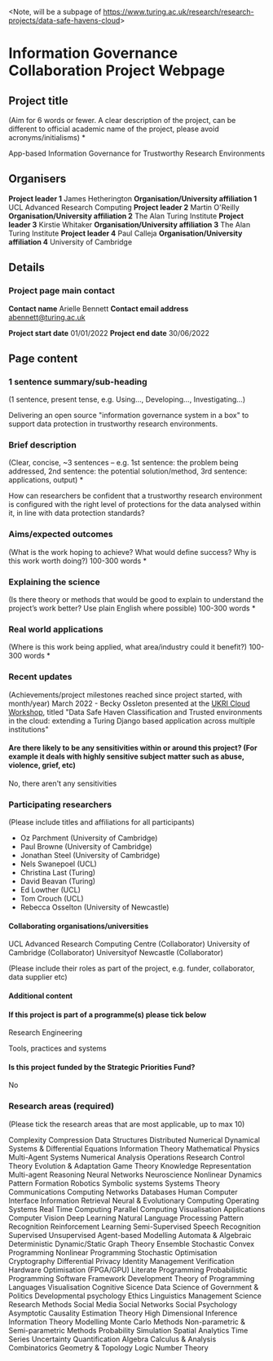 <Note, will be a subpage of <https://www.turing.ac.uk/research/research-projects/data-safe-havens-cloud>>

# Information Governance Collaboration Project Webpage

## Project title

(Aim for 6 words or fewer. A clear description of the project, can be different to official academic
name of the project, please avoid acronyms/initialisms) *

App-based Information Governance for Trustworthy Research Environments

## Organisers

**Project leader 1**
James Hetherington
**Organisation/University affiliation 1** UCL Advanced Research Computing
**Project leader 2** Martin O'Reilly
**Organisation/University affiliation 2** The Alan Turing Institute
**Project leader 3** Kirstie Whitaker
**Organisation/University affiliation 3** The Alan Turing Institute
**Project leader 4** Paul Calleja
**Organisation/University affiliation 4** University of Cambridge

## Details

### Project page main contact

**Contact name** Arielle Bennett
**Contact email address** abennett@turing.ac.uk

**Project start date**
01/01/2022
**Project end date**
30/06/2022

## Page content

### 1 sentence summary/sub-heading

(1 sentence, present tense, e.g. Using…, Developing…, Investigating…)

Delivering an open source "information governance system in a box" to support data protection in trustworthy research environments.

### Brief description

(Clear, concise, ~3 sentences – e.g. 1st sentence: the problem being addressed, 2nd sentence: the potential solution/method, 3rd sentence: applications, output) *

How can researchers be confident that a trustworthy research environment is configured with the right level of protections for the data analysed within it, in line with data protection standards?

### Aims/expected outcomes

(What is the work hoping to achieve? What would define success? Why is this work worth doing?)
100-300 words *

### Explaining the science

(Is there theory or methods that would be good to explain to understand the project’s work better? Use plain English where possible)
100-300 words *

### Real world applications

(Where is this work being applied, what area/industry could it benefit?)
100-300 words *

### Recent updates

(Achievements/project milestones reached since project started, with month/year)
March 2022 - Becky Ossleton presented at the [UKRI Cloud Workshop](https://cloud.ac.uk/2022/02/27/programme-for-ukri-cloud-workshop-2022/7), titled "Data Safe Haven Classification and Trusted environments in the cloud: extending a Turing Django based application across multiple institutions"

#### Are there likely to be any sensitivities within or around this project? (For example it deals with highly sensitive subject matter such as abuse, violence, grief, etc)

No, there aren't any sensitivities

### Participating researchers

(Please include titles and affiliations for all participants)

* Oz Parchment (University of Cambridge)
* Paul Browne (University of Cambridge)
* Jonathan Steel (University of Cambridge)
* Nels Swanepoel (UCL)
* Christina Last (Turing)
* David Beavan (Turing)
* Ed Lowther (UCL)
* Tom Crouch (UCL)
* Rebecca Osselton (University of Newcastle)

#### Collaborating organisations/universities

UCL Advanced Research Computing Centre (Collaborator)
University of Cambridge (Collaborator)
Universityof Newcastle (Collaborator)

(Please include their roles as part of the project, e.g. funder, collaborator, data supplier etc)

#### Additional content

#### If this project is part of a programme(s) please tick below

Research Engineering

Tools, practices and systems

#### Is this project funded by the Strategic Priorities Fund?

No

### Research areas (required)

(Please tick the research areas that are most applicable, up to max 10)

Complexity
Compression
Data Structures
Distributed
Numerical
Dynamical Systems & Differential Equations
Information Theory
Mathematical Physics
Multi-Agent Systems
Numerical Analysis
Operations Research
Control Theory
Evolution & Adaptation
Game Theory
Knowledge Representation
Multi-agent Reasoning
Neural Networks
Neuroscience
Nonlinear Dynamics
Pattern Formation
Robotics
Symbolic systems
Systems Theory
Communications
Computing Networks
Databases
Human Computer Interface
Information Retrieval
Neural & Evolutionary Computing
Operating Systems
Real Time Computing
Parallel Computing
Visualisation
Applications
Computer Vision
Deep Learning
Natural Language Processing
Pattern Recognition
Reinforcement Learning
Semi-Supervised
Speech Recognition
Supervised
Unsupervised
Agent-based Modelling
Automata & Algebraic
Deterministic
Dynamic/Static
Graph Theory
Ensemble
Stochastic
Convex Programming
Nonlinear Programming
Stochastic Optimisation
Cryptography
Differential Privacy
Identity Management
Verification
Hardware Optimisation (FPGA/GPU)
Literate Programming
Probabilistic Programming
Software Framework Development
Theory of Programming Languages
Visualisation
Cognitive Sicence
Data Science of Government & Politics
Developmental psychology
Ethics
Linguistics
Management Science
Research Methods
Social Media
Social Networks
Social Psychology
Asymptotic
Causality
Estimation Theory
High Dimensional Inference
Information Theory
Modelling
Monte Carlo Methods
Non-parametric & Semi-parametric Methods
Probability
Simulation
Spatial Analytics
Time Series
Uncertainty Quantification
Algebra
Calculus & Analysis
Combinatorics
Geometry & Topology
Logic
Number Theory
